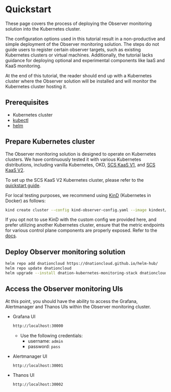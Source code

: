 # Quickstart

These page covers the process of deploying the Observer monitoring solution
into the Kubernetes cluster.

The configuration options used in this tutorial result in a non-productive and simple
deployment of the Observer monitoring solution. The steps do not guide users to register
certain observer targets, such as existing Kubernetes clusters or virtual machines.
Additionally, the tutorial lacks guidance for deploying optional and experimental components
like IaaS and KaaS monitoring. 

At the end of this tutorial, the reader should end up with a Kubernetes cluster where the Observer solution will
be installed and will monitor the Kubernetes cluster hosting it.

## Prerequisites

- Kubernetes cluster
- [kubectl](https://kubernetes.io/docs/reference/kubectl/)
- [helm](https://helm.sh/)

## Prepare Kubernetes cluster

The Observer monitoring solution is designed to operate on Kubernetes clusters. We have continuously tested it with
various Kubernetes distributions, including vanilla Kubernetes, OKD, [SCS KaaS V1](https://github.com/SovereignCloudStack/k8s-cluster-api-provider/),
and [SCS KaaS V2](https://github.com/SovereignCloudStack/cluster-stacks).

To set up the SCS KaaS V2 Kubernetes cluster, please refer to the [quickstart guide](https://github.com/SovereignCloudStack/cluster-stacks/blob/feat/r6-docs/docs/quickstart.md).

For local testing purposes, we recommend using [KinD](https://kind.sigs.k8s.io/docs/user/quick-start/) (Kubernetes in Docker) as follows:

```bash
kind create cluster --config kind-observer-config.yaml --image kindest/node:v1.27.3 --name observer
```

If you opt not to use KinD with the custom config we provided here, and prefer utilizing another Kubernetes cluster,
ensure that the metric endpoints for various control plane components are properly exposed.
Refer to the [docs](https://dnationcloud.github.io/kubernetes-monitoring/helpers/FAQ/#kubernetes-monitoring-shows-or-0-state-for-some-control-plane-components-are-control-plane-components-working-correctly).

## Deploy Observer monitoring solution

```bash
helm repo add dnationcloud https://dnationcloud.github.io/helm-hub/
helm repo update dnationcloud
helm upgrade --install dnation-kubernetes-monitoring-stack dnationcloud/dnation-kubernetes-monitoring-stack -f values-observer.yaml
```

## Access the Observer monitoring UIs

At this point, you should have the ability to access the Grafana, Alertmanager and Thanos UIs
within the Observer monitoring cluster.

- Grafana UI
  ```bash
  http://localhost:30000
  ```
  - Use the following credentials:
    - username: `admin`
    - password: `pass`

- Alertmanager UI
  ```bash
  http://localhost:30001
  ```

- Thanos UI
  ```bash
  http://localhost:30002
  ```
